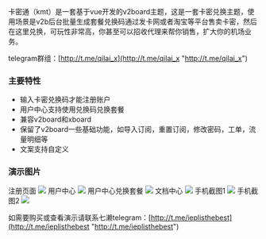 卡密通（kmt）是一套基于vue开发的v2board主题，这是一套卡密兑换主题，使用场景是v2b后台批量生成套餐兑换码通过发卡网或者淘宝等平台售卖卡密，然后在这里兑换，可玩性非常高，你甚至可以招收代理来帮你销售，扩大你的机场业务。

telegram群组：[http://t.me/qilai_x](http://t.me/qilai_x "http://t.me/qilai_x")
### 主要特性

- 输入卡密兑换码才能注册账户
- 用户中心支持使用兑换码兑换套餐
- 兼容v2board和xboard
- 保留了v2board一些基础功能，如导入订阅，重置订阅，修改密码，工单，流量明细等
- 文案支持自定义

### 演示图片
注册页面
![](https://file.uhsea.com/2411/7297b050b344214b4120d3a91f156515G6.png)
用户中心
![](https://file.uhsea.com/2411/5a39856e0da6d8b624645aa84749e74d4J.png)
用户中心兑换套餐
![](https://file.uhsea.com/2411/528925415c75c08f2abff7e88815039fQR.png)
文档中心
![](https://file.uhsea.com/2411/a411628a407327c8f5c450c9bb46a1cfML.png)
手机截图1
![](https://file.uhsea.com/2411/8619f3e1ef367be5eebcd5f952cffa60M9.png)
手机截图2
![](https://file.uhsea.com/2411/bf652b1a76f2ed793e555a91b3af03e093.png)

如需要购买或查看演示请联系七濑telegram：[http://t.me/ieplisthebest](http://t.me/ieplisthebest "http://t.me/ieplisthebest")
